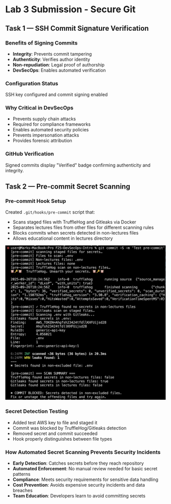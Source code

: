 # Lab 3 Submission - Secure Git

## Task 1 — SSH Commit Signature Verification

### Benefits of Signing Commits
- **Integrity**: Prevents commit tampering
- **Authenticity**: Verifies author identity
- **Non-repudiation**: Legal proof of authorship
- **DevSecOps**: Enables automated verification

### Configuration Status
SSH key configured and commit signing enabled

### Why Critical in DevSecOps
- Prevents supply chain attacks
- Required for compliance frameworks
- Enables automated security policies
- Prevents impersonation attacks
- Provides forensic attribution

### GitHub Verification
Signed commits display "Verified" badge confirming authenticity and integrity.

## Task 2 — Pre-commit Secret Scanning

### Pre-commit Hook Setup
Created `.git/hooks/pre-commit` script that:
- Scans staged files with TruffleHog and Gitleaks via Docker
- Separates lectures files from other files for different scanning rules
- Blocks commits when secrets detected in non-lectures files
- Allows educational content in lectures directory

![pre-commit](./assets3/pre-commit.png)

### Secret Detection Testing
- Added test AWS key to file and staged it
- Commit was blocked by TruffleHog/Gitleaks detection
- Removed secret and commit succeeded
- Hook properly distinguishes between file types

### How Automated Secret Scanning Prevents Security Incidents
- **Early Detection**: Catches secrets before they reach repository
- **Automated Enforcement**: No manual review needed for basic secret patterns
- **Compliance**: Meets security requirements for sensitive data handling
- **Cost Prevention**: Avoids expensive security incidents and data breaches
- **Team Education**: Developers learn to avoid committing secrets
